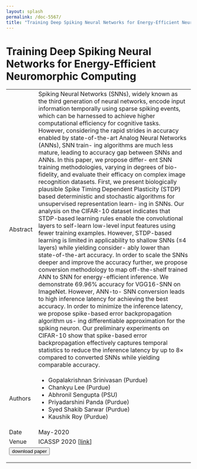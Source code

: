 ```yaml
---
layout: splash
permalink: /doc-5567/
title: "Training Deep Spiking Neural Networks for Energy-Efficient Neuromorphic Computing"
---
```


# Training Deep Spiking Neural Networks for Energy-Efficient Neuromorphic Computing

<table>
    <tbody>
    <tr>
        <td>Abstract</td>
        <td>Spiking Neural Networks (SNNs), widely known as the third generation of neural networks, encode input information temporally using sparse spiking events, which can be harnessed to achieve higher computational efficiency for cognitive tasks. However, considering the rapid strides in accuracy enabled by state-of-the-art Analog Neural Networks (ANNs), SNN train- ing algorithms are much less mature, leading to accuracy gap between SNNs and ANNs. In this paper, we propose differ- ent SNN training methodologies, varying in degrees of bio- fidelity, and evaluate their efficacy on complex image recognition datasets. First, we present biologically plausible Spike Timing Dependent Plasticity (STDP) based deterministic and stochastic algorithms for unsupervised representation learn- ing in SNNs. Our analysis on the CIFAR-10 dataset indicates that STDP-based learning rules enable the convolutional layers to self-learn low-level input features using fewer training examples. However, STDP-based learning is limited in applicability to shallow SNNs (≤4 layers) while yielding consider- ably lower than state-of-the-art accuracy. In order to scale the SNNs deeper and improve the accuracy further, we propose conversion methodology to map off-the-shelf trained ANN to SNN for energy-efficient inference. We demonstrate 69.96% accuracy for VGG16-SNN on ImageNet. However, ANN-to- SNN conversion leads to high inference latency for achieving the best accuracy. In order to minimize the inference latency, we propose spike-based error backpropagation algorithm us- ing differentiable approximation for the spiking neuron. Our preliminary experiments on CIFAR-10 show that spike-based error backpropagation effectively captures temporal statistics to reduce the inference latency by up to 8× compared to converted SNNs while yielding comparable accuracy.</td>
    </tr>
    <tr>
        <td>Authors</td>
        <td>
            <ul>
                <li>Gopalakrishnan Srinivasan (Purdue)</li>
                <li>Chankyu Lee (Purdue)</li>
                <li>Abhronil Sengupta (PSU)</li>
                <li>Priyadarshini Panda (Purdue)</li>
                <li>Syed Shakib Sarwar (Purdue)</li>
                <li>Kaushik Roy (Purdue)</li>
            </ul>
        </td>
    </tr>
    <tr>
        <td>Date</td>
        <td>May-2020</td>
    </tr>
    <tr>
        <td>Venue</td>
        <td>ICASSP 2020 [<a href="https://ieeexplore.ieee.org/document/9053914">link</a>]</td>
    </tr>
        <tr>
            <td colspan="2">
                <form method="get" action="https://ibm.box.com/v/doc-5567-paper">
                    <button type="submit">download paper</button>
                </form>
            </td>
        </tr>
    </tbody>
</table>
